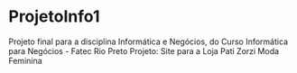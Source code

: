 # ProjetoInfo1
Projeto final para a disciplina Informática e Negócios, do Curso Informática para Negócios - Fatec Rio Preto
Projeto: Site para a Loja Pati Zorzi Moda Feminina
